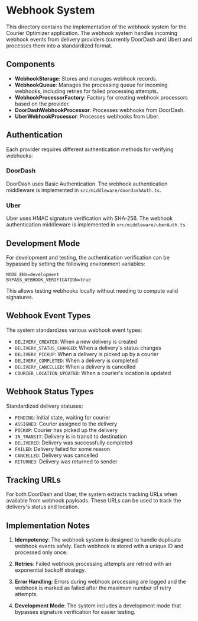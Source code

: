 # Webhook System

This directory contains the implementation of the webhook system for the Courier Optimizer application. The webhook system handles incoming webhook events from delivery providers (currently DoorDash and Uber) and processes them into a standardized format.

## Components

- **WebhookStorage**: Stores and manages webhook records.
- **WebhookQueue**: Manages the processing queue for incoming webhooks, including retries for failed processing attempts.
- **WebhookProcessorFactory**: Factory for creating webhook processors based on the provider.
- **DoorDashWebhookProcessor**: Processes webhooks from DoorDash.
- **UberWebhookProcessor**: Processes webhooks from Uber.

## Authentication

Each provider requires different authentication methods for verifying webhooks:

### DoorDash

DoorDash uses Basic Authentication. The webhook authentication middleware is implemented in `src/middleware/doordashAuth.ts`.

### Uber

Uber uses HMAC signature verification with SHA-256. The webhook authentication middleware is implemented in `src/middleware/uberAuth.ts`.

## Development Mode

For development and testing, the authentication verification can be bypassed by setting the following environment variables:

```
NODE_ENV=development
BYPASS_WEBHOOK_VERIFICATION=true
```

This allows testing webhooks locally without needing to compute valid signatures.

## Webhook Event Types

The system standardizes various webhook event types:

- `DELIVERY_CREATED`: When a new delivery is created
- `DELIVERY_STATUS_CHANGED`: When a delivery's status changes
- `DELIVERY_PICKUP`: When a delivery is picked up by a courier
- `DELIVERY_COMPLETED`: When a delivery is completed
- `DELIVERY_CANCELLED`: When a delivery is cancelled
- `COURIER_LOCATION_UPDATED`: When a courier's location is updated

## Webhook Status Types

Standardized delivery statuses:

- `PENDING`: Initial state, waiting for courier
- `ASSIGNED`: Courier assigned to the delivery
- `PICKUP`: Courier has picked up the delivery
- `IN_TRANSIT`: Delivery is in transit to destination
- `DELIVERED`: Delivery was successfully completed
- `FAILED`: Delivery failed for some reason
- `CANCELLED`: Delivery was cancelled
- `RETURNED`: Delivery was returned to sender

## Tracking URLs

For both DoorDash and Uber, the system extracts tracking URLs when available from webhook payloads. These URLs can be used to track the delivery's status and location.

## Implementation Notes

1. **Idempotency**: The webhook system is designed to handle duplicate webhook events safely. Each webhook is stored with a unique ID and processed only once.

2. **Retries**: Failed webhook processing attempts are retried with an exponential backoff strategy.

3. **Error Handling**: Errors during webhook processing are logged and the webhook is marked as failed after the maximum number of retry attempts.

4. **Development Mode**: The system includes a development mode that bypasses signature verification for easier testing. 